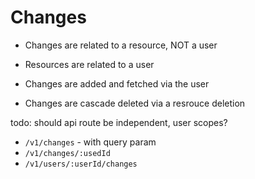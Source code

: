 # Changes

- Changes are related to a resource, NOT a user
- Resources are related to a user

- Changes are added and fetched via the user
- Changes are cascade deleted via a resrouce deletion

todo: should api route be independent, user scopes?
- `/v1/changes` - with query param
- `/v1/changes/:usedId`
- `/v1/users/:userId/changes`